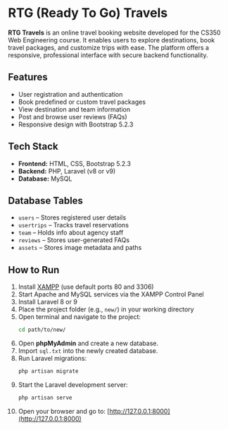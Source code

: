# RTG (Ready To Go) Travels

**RTG Travels** is an online travel booking website developed for the CS350 Web Engineering course. It enables users to explore destinations, book travel packages, and customize trips with ease. The platform offers a responsive, professional interface with secure backend functionality.

## Features

- User registration and authentication
- Book predefined or custom travel packages
- View destination and team information
- Post and browse user reviews (FAQs)
- Responsive design with Bootstrap 5.2.3

## Tech Stack

- **Frontend:** HTML, CSS, Bootstrap 5.2.3  
- **Backend:** PHP, Laravel (v8 or v9)  
- **Database:** MySQL

## Database Tables

- `users` – Stores registered user details  
- `usertrips` – Tracks travel reservations  
- `team` – Holds info about agency staff  
- `reviews` – Stores user-generated FAQs  
- `assets` – Stores image metadata and paths

## How to Run

1. Install [XAMPP](https://www.apachefriends.org/) (use default ports 80 and 3306)
2. Start Apache and MySQL services via the XAMPP Control Panel
3. Install Laravel 8 or 9
4. Place the project folder (e.g., `new/`) in your working directory
5. Open terminal and navigate to the project:
   ```bash
   cd path/to/new/
6. Open **phpMyAdmin** and create a new database.
7. Import `sql.txt` into the newly created database.  
8. Run Laravel migrations:
   ```bash
   php artisan migrate
9. Start the Laravel development server:
   ```bash
   php artisan serve
   ```
10. Open your browser and go to:
   [http://127.0.0.1:8000](http://127.0.0.1:8000)


